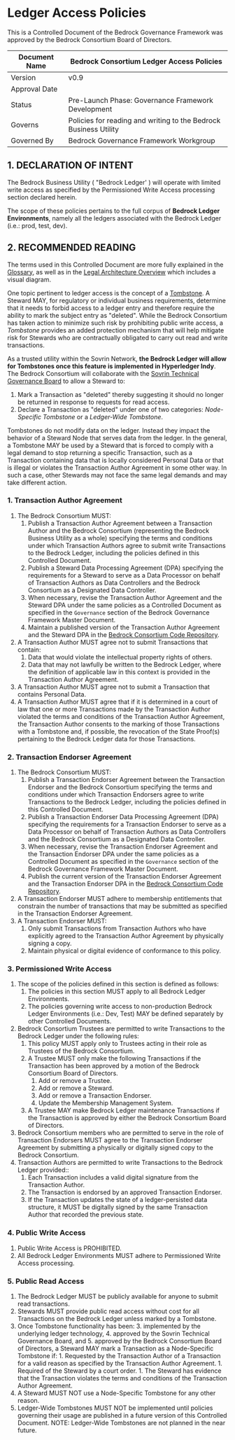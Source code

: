 # Ledger Access Policies

This is a Controlled Document of the Bedrock Governance Framework was approved by the Bedrock Consortium Board of Directors.

| Document Name |Bedrock Consortium Ledger Access Policies |
| --- | --- |
| Version | v0.9 |
| Approval Date | |
| Status | Pre-Launch Phase: Governance Framework Development |
| Governs | Policies for reading and writing to the Bedrock Business Utility|
| Governed By | Bedrock Governance Framework Workgroup |

## 1. DECLARATION OF INTENT
The Bedrock Business Utility ( "Bedrock Ledger' ) will operate with limited write access as specified by the Permissioned Write Access processing section declared herein.

The scope of these policies pertains to the full corpus of **Bedrock Ledger Environments**, namely all the ledgers associated with the Bedrock Ledger (i.e.: prod, test, dev).

## 2. RECOMMENDED READING
The terms used in this Controlled Document are more fully explained in the [Glossary](../gf_info/glossary.md), as well as in the [Legal Architecture Overview](../gf_legal/legal_arch.md) which includes a visual diagram.

One topic pertinent to ledger access is the concept of a [Tombstone](https://jira.hyperledger.org/browse/INDY-2082). A Steward MAY, for regulatory or individual business requirements, determine that it needs to forbid access to a ledger entry and therefore require the ability to mark the subject entry as "deleted". While the Bedrock Consortium has taken action to minimize such risk by prohibiting public write access, a *Tombstone* provides an added protection mechanism that will help mitigate risk for Stewards who are contractually obligated to carry out read and write transactions.

As a trusted utility within the Sovrin Network, **the Bedrock Ledger will allow for Tombstones once this feature is implemented in Hyperledger Indy**. The Bedrock Consortium will collaborate with the [Sovrin Technical Governance Board](https://sovrin.org/wp-content/uploads/Sovrin-Technical-Governance-Board-Charter-V4.pdf) to allow a Steward to:

1. Mark a Transaction as "deleted" thereby suggesting it should no longer be returned in response to requests for read access.
2. Declare a Transaction as "deleted" under one of two categories: *Node-Specific Tombstone* or a *Ledger-Wide Tombstone*.

Tombstones do not modify data on the ledger. Instead they impact the behavior of a Steward Node that serves data from the ledger. In the general, a Tombstone MAY be used by a Steward that is forced to comply with a legal demand to stop returning a specific Transaction, such as a Transaction containing data that is locally considered Personal Data or that is illegal or violates the Transaction Author Agreement in some other way. In such a case, other Stewards may not face the same legal demands and may take different action.

### 1. Transaction Author Agreement
1. The Bedrock Consortium MUST:
	1. Publish a Transaction Author Agreement between a Transaction Author and the Bedrock Consortium (representing the Bedrock Business Utility as a whole) specifying the terms and conditions under which Transaction Authors agree to submit write Transactions to the Bedrock Ledger, including the policies defined in this Controlled Document.
	1. Publish a Steward Data Processing Agreement (DPA) specifying the requirements for a Steward to serve as a Data Processor on behalf of Transaction Authors as Data Controllers and the Bedrock Consortium as a Designated Data Controller.
	1. When necessary, revise the Transaction Author Agreement and the Steward DPA under the same policies as a Controlled Document as specified in the ```Governance``` section of the Bedrock Governance Framework Master Document.
	1. Maintain a published version of the Transaction Author Agreement and the Steward DPA in the [Bedrock Consortium Code Repository](https://github.com/sovrin-foundation/SGF-v3/tree/master/bbu).
2. A Transaction Author MUST agree not to submit Transactions that contain:
	1. Data that would violate the intellectual property rights of others.
	1. Data that may not lawfully be written to the Bedrock Ledger, where the definition of applicable law in this context is provided in the Transaction Author Agreement.
3. A Transaction Author MUST agree not to submit a Transaction that contains Personal Data.
4. A Transaction Author MUST agree that if it is determined in a court of law that one or more Transactions made by the Transaction Author violated the terms and conditions of the Transaction Author Agreement, the Transaction Author consents to the marking of those Transactions with a Tombstone and, if possible, the revocation of the State Proof(s) pertaining to the Bedrock Ledger data for those Transactions.

### 2. Transaction Endorser Agreement
1. The Bedrock Consortium MUST:
	1. Publish a Transaction Endorser Agreement between the Transaction Endorser and the Bedrock Consortium specifying the terms and conditions under which Transaction Endorsers agree to write Transactions to the Bedrock Ledger, including the policies defined in this Controlled Document.
	1. Publish a Transaction Endorser Data Processing Agreement (DPA) specifying the requirements for a Transaction Endorser to serve as a Data Processor on behalf of Transaction Authors as Data Controllers and the Bedrock Consortium as a Designated Data Controller.
	1. When necessary, revise the Transaction Endorser Agreement and the Transaction Endorser DPA under the same policies as a Controlled Document as specified in the ```Governance``` section of the Bedrock Governance Framework Master Document.
	1. Publish the current version of the Transaction Endorser Agreement and the Transaction Endorser DPA in the [Bedrock Consortium Code Repository](https://github.com/sovrin-foundation/SGF-v3/tree/master/bbu).
2. A Transaction Endorser MUST adhere to membership entitlements that constrain the number of transactions that may be submitted as specified in the Transaction Endorser Agreement.
3. A Transaction Endorser MUST:
	1. Only submit Transactions from Transaction Authors who have explicitly agreed to the Transaction Author Agreement by physically signing a copy.
	1. Maintain physical or digital evidence of conformance to this policy.

### 3. Permissioned Write Access
1. The scope of the policies defined in this section is defined as follows:
	1. The policies in this section MUST apply to all Bedrock Ledger Environments.
	1. The policies governing write access to non-production Bedrock Ledger Environments (i.e.: Dev, Test) MAY be defined separately by other Controlled Documents.
2. Bedrock Consortium Trustees are permitted to write Transactions to the Bedrock Ledger under the following rules:
	1. 	This policy MUST apply only to Trustees acting in their role as Trustees of the Bedrock Consortium.
	1. 	A Trustee MUST only make the following Transactions if the Transaction has been approved by a motion of the Bedrock Consortium Board of Directors.
		1. 	Add or remove a Trustee.
		1. 	Add or remove a Steward.
		1. 	Add or remove a Transaction Endorser.
		1. 	Update the Membership Management System.
	1. 	A Trustee MAY make Bedrock Ledger maintenance Transactions if the Transaction is approved by either the Bedrock Consortium Board of Directors.
3. Bedrock Consortium members who are permitted to serve in the role of Transaction Endorsers MUST agree to the Transaction Endorser Agreement by submitting a physically or digitally signed copy to the Bedrock Consortium.
4. Transaction Authors are permitted to write Transactions to the Bedrock Ledger provided::
	1. Each Transaction includes a valid digital signature from the Transaction Author.
	1. The Transaction is endorsed by an approved Transaction Endorser.
	1. If the Transaction updates the state of a ledger-persisted data structure, it MUST be digitally signed by the same Transaction Author that recorded the previous state.

### 4. Public Write Access
1. Public Write Access is PROHIBITED.
2. All Bedrock Ledger Environments MUST adhere to Permissioned Write Access processing.

### 5. Public Read Access
1. The Bedrock Ledger MUST be publicly available for anyone to submit read transactions.
1. Stewards MUST provide public read access without cost for all Transactions on the Bedrock Ledger unless marked by a Tombstone.
1. Once Tombstone functionality has been:
	3. implemented by the underlying ledger technology,
	4. approved by the Sovrin Technical Governance Board, and
	5. approved by the Bedrock Consortium Board of Directors, a Steward MAY mark a Transaction as a Node-Specific Tombstone if:
		1. Requested by the Transaction Author of a Transaction for a valid reason as specified by the Transaction Author Agreement.
		1. Required of the Steward by a court order.
		1. The Steward has evidence that the Transaction violates the terms and conditions of the Transaction Author Agreement.
1. A Steward MUST NOT use a Node-Specific Tombstone for any other reason.
1. Ledger-Wide Tombstones MUST NOT be implemented until policies governing their usage are published in a future version of this Controlled Document.
NOTE: Ledger-Wide Tombstones are not planned in the near future.
